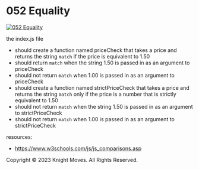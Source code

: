 # 052 Equality

[![052 Equality](https://img.youtube.com/vi/5j27NdMFuRc/0.jpg)](https://www.youtube.com/watch?v=5j27NdMFuRc)

the index.js file
- should create a function named priceCheck that takes a price and returns the string `match` if the price is equivalent to 1.50
- should return `match` when the string 1.50 is passed in as an argument to priceCheck
- should not return `match` when 1.00 is passed in as an argument to priceCheck
- should create a function named strictPriceCheck that takes a price and returns the string `match` only if the price is a number that is strictly equivalent to 1.50
- should not return `match` when the string 1.50 is passed in as an argument to strictPriceCheck
- should not return `match` when 1.00 is passed in as an argument to strictPriceCheck

resources:
- https://www.w3schools.com/js/js_comparisons.asp

Copyright &copy; 2023 Knight Moves. All Rights Reserved.
